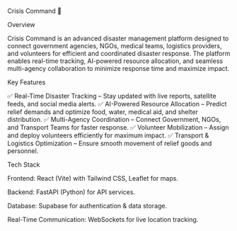 Crisis Command 🚨

Overview

Crisis Command is an advanced disaster management platform designed to connect government agencies, NGOs, medical teams, logistics providers, and volunteers for efficient and coordinated disaster response. The platform enables real-time tracking, AI-powered resource allocation, and seamless multi-agency collaboration to minimize response time and maximize impact.

Key Features

✅ Real-Time Disaster Tracking – Stay updated with live reports, satellite feeds, and social media alerts.
✅ AI-Powered Resource Allocation – Predict relief demands and optimize food, water, medical aid, and shelter distribution.
✅ Multi-Agency Coordination – Connect Government, NGOs, and Transport Teams for faster response.
✅ Volunteer Mobilization – Assign and deploy volunteers efficiently for maximum impact.
✅ Transport & Logistics Optimization – Ensure smooth movement of relief goods and personnel.

Tech Stack

Frontend: React (Vite) with Tailwind CSS, Leaflet for maps.

Backend: FastAPI (Python) for API services.

Database: Supabase for authentication & data storage.

Real-Time Communication: WebSockets for live location tracking.
